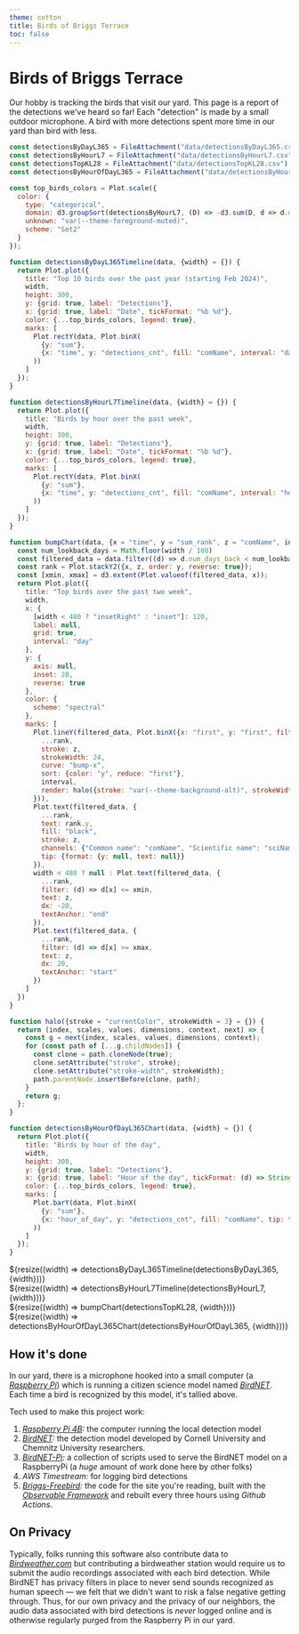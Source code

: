 ```yaml
---
theme: cotton
title: Birds of Briggs Terrace
toc: false
---
```


# Birds of Briggs Terrace

Our hobby is tracking the birds that visit our yard. This page is a report of the detections we've heard so far! Each "detection" is made by a small outdoor microphone. A bird with more 
detections spent more time in our yard than bird with less.


```js
const detectionsByDayL365 = FileAttachment("data/detectionsByDayL365.csv").csv({typed: true});
const detectionsByHourL7 = FileAttachment("data/detectionsByHourL7.csv").csv({typed: true});
const detectionsTopKL28 = FileAttachment("data/detectionsTopKL28.csv").csv({typed: true});
const detectionsByHourOfDayL365 = FileAttachment("data/detectionsByHourOfDayL365.csv").csv({typed: true});
```

```js
const top_birds_colors = Plot.scale({
  color: {
    type: "categorical",
    domain: d3.groupSort(detectionsByHourL7, (D) => -d3.sum(D, d => d.detections_cnt), (d) => d.comName).filter((d) => d !== "Other"),
    unknown: "var(--theme-foreground-muted)",
    scheme: "Set2"
  }
});
```

```js
function detectionsByDayL365Timeline(data, {width} = {}) {
  return Plot.plot({
    title: "Top 10 birds over the past year (starting Feb 2024)",
    width,
    height: 300,
    y: {grid: true, label: "Detections"},
    x: {grid: true, label: "Date", tickFormat: "%b %d"},
    color: {...top_birds_colors, legend: true},
    marks: [
      Plot.rectY(data, Plot.binX(
        {y: "sum"},
        {x: "time", y: "detections_cnt", fill: "comName", interval: "day", tip: true}
      ))
    ]
  });
}

function detectionsByHourL7Timeline(data, {width} = {}) {
  return Plot.plot({
    title: "Birds by hour over the past week",
    width,
    height: 300,
    y: {grid: true, label: "Detections"},
    x: {grid: true, label: "Date", tickFormat: "%b %d"},
    color: {...top_birds_colors, legend: true},
    marks: [
      Plot.rectY(data, Plot.binX(
        {y: "sum"},
        {x: "time", y: "detections_cnt", fill: "comName", interval: "hour", tip: true}
      ))
    ]
  });
}

function bumpChart(data, {x = "time", y = "sum_rank", z = "comName", interval = "day", width} = {}) {
  const num_lookback_days = Math.floor(width / 100)
  const filtered_data = data.filter((d) => d.num_days_back < num_lookback_days)
  const rank = Plot.stackY2({x, z, order: y, reverse: true});
  const [xmin, xmax] = d3.extent(Plot.valueof(filtered_data, x));
  return Plot.plot({
    title: "Top birds over the past two week",
    width,
    x: {
      [width < 480 ? "insetRight" : "inset"]: 120,
      label: null,
      grid: true,
      interval: "day"
    },
    y: {
      axis: null,
      inset: 20,
      reverse: true
    },
    color: {
      scheme: "spectral"
    },
    marks: [
      Plot.lineY(filtered_data, Plot.binX({x: "first", y: "first", filter: null}, {
        ...rank,
        stroke: z,
        strokeWidth: 24,
        curve: "bump-x",
        sort: {color: "y", reduce: "first"},
        interval,
        render: halo({stroke: "var(--theme-background-alt)", strokeWidth: 27})
      })),
      Plot.text(filtered_data, {
        ...rank,
        text: rank.y,
        fill: "black",
        stroke: z,
        channels: {"Common name": "comName", "Scientific name": "sciName", "Detections": (d) => String(d.detections_cnt)},
        tip: {format: {y: null, text: null}}
      }),
      width < 480 ? null : Plot.text(filtered_data, {
        ...rank,
        filter: (d) => d[x] <= xmin,
        text: z,
        dx: -20,
        textAnchor: "end"
      }),
      Plot.text(filtered_data, {
        ...rank,
        filter: (d) => d[x] >= xmax,
        text: z,
        dx: 20,
        textAnchor: "start"
      })
    ]
  })
}

function halo({stroke = "currentColor", strokeWidth = 3} = {}) {
  return (index, scales, values, dimensions, context, next) => {
    const g = next(index, scales, values, dimensions, context);
    for (const path of [...g.childNodes]) {
      const clone = path.cloneNode(true);
      clone.setAttribute("stroke", stroke);
      clone.setAttribute("stroke-width", strokeWidth);
      path.parentNode.insertBefore(clone, path);
    }
    return g;
  };
}

function detectionsByHourOfDayL365Chart(data, {width} = {}) {
  return Plot.plot({
    title: "Birds by hour of the day",
    width,
    height: 300,
    y: {grid: true, label: "Detections"},
    x: {grid: true, label: "Hour of the day", tickFormat: (d) => String(((d-0.5) % 12) + 1) + (d < 11 ? "AM" : "PM")},
    color: {...top_birds_colors, legend: true},
    marks: [
      Plot.barY(data, Plot.binX(
        {y: "sum"},
        {x: "hour_of_day", y: "detections_cnt", fill: "comName", tip: true, interval: 1}
      ))
    ]
  });
}

```

<div class="grid grid-cols-2">
  <div class="card">
    ${resize((width) => detectionsByDayL365Timeline(detectionsByDayL365, {width}))}
  </div>
  <div class="card">
    ${resize((width) => detectionsByHourL7Timeline(detectionsByHourL7, {width}))}
  </div>
</div>
<div class="grid grid-cols-1">
  <div class="card">
    ${resize((width) => bumpChart(detectionsTopKL28, {width}))}
  </div>
  <div class="card">
    ${resize((width) => detectionsByHourOfDayL365Chart(detectionsByHourOfDayL365, {width}))}
  </div>
</div>

## How it's done

In our yard, there is a microphone hooked into a small computer (a *[Raspberry Pi](https://www.raspberrypi.com/)*) which is running a citizen science model named *[BirdNET](https://birdnet.cornell.edu/)*. Each time a bird is recognized by this model, it's tallied above.

Tech used to make this project work:
1. *[Raspberry Pi 4B](https://www.raspberrypi.com/):* the computer running the local detection model
2. *[BirdNET](https://birdnet.cornell.edu/):* the detection model developed by Cornell University and Chemnitz University researchers.
3. *[BirdNET-Pi](https://github.com/mcguirepr89/BirdNET-Pi):* a collection of scripts used to serve the BirdNET model on a RaspberryPi (a _huge_ amount of work done here by other folks)
4. *AWS Timestream:* for logging bird detections
5. *[Briggs-Freebird](https://github.com/janmtl/briggs-freebird/):* the code for the site you're reading, built with the *[Observable Framework](https://observablehq.com/framework/)* and rebuilt every three hours using _Github Actions_.

## On Privacy

Typically, folks running this software also contribute data to *[Birdweather.com](https://www.birdweather.com/)* but contributing a birdweather station would require us to submit the audio recordings associated with each bird detection. While BirdNET has privacy filters in place to never send sounds recognized as human speech — we felt that we didn't want to risk a false negative getting through. Thus, for our own privacy and the privacy of our neighbors, the audio data associated with bird detections is _never_ logged online and is otherwise regularly purged from the Raspberry Pi in our yard.

